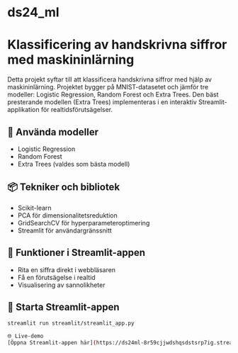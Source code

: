 # ds24_ml

# Klassificering av handskrivna siffror med maskininlärning

Detta projekt syftar till att klassificera handskrivna siffror med hjälp av maskininlärning. Projektet bygger på MNIST-datasetet och jämför tre modeller: Logistic Regression, Random Forest och Extra Trees. Den bäst presterande modellen (Extra Trees) implementeras i en interaktiv Streamlit-applikation för realtidsförutsägelser.

## 🧠 Använda modeller
- Logistic Regression
- Random Forest
- Extra Trees (valdes som bästa modell)

## 📦 Tekniker och bibliotek
- Scikit-learn
- PCA för dimensionalitetsreduktion
- GridSearchCV för hyperparameteroptimering
- Streamlit för användargränssnitt

## 🎯 Funktioner i Streamlit-appen
- Rita en siffra direkt i webbläsaren
- Få en förutsägelse i realtid
- Visualisering av sannolikheter

## 🚀 Starta Streamlit-appen
```bash
streamlit run streamlit/streamlit_app.py

🌐 Live-demo
[Öppna Streamlit-appen här](https://ds24ml-8r59cjjwdshqsdstsrp7ig.streamlit.app)


